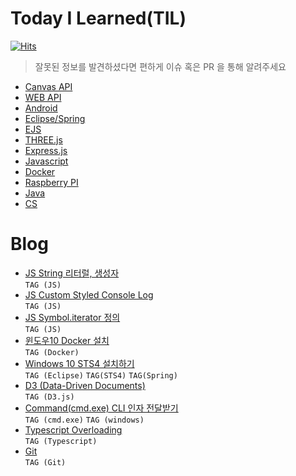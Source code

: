 # Today I Learned(TIL)

[![Hits](https://hits.seeyoufarm.com/api/count/incr/badge.svg?url=https%3A%2F%2Fgithub.com%2Fqrry12b&count_bg=%2379C83D&title_bg=%23555555&icon=&icon_color=%23E7E7E7&title=hits&edge_flat=false)](https://hits.seeyoufarm.com)

> 잘못된 정보를 발견하셨다면 편하게 이슈 혹은 PR 을 통해 알려주세요

* [Canvas API](./HTML5_Canvas/README.md)
* [WEB API](./WEB_API/README.md)
* [Android](./Android/README.md)
* [Eclipse/Spring](./Spring/README.md)
* [EJS](./EJS/README.md)
* [THREE.js](./THREE_JS/README.md)
* [Express.js](./Express_JS/README.md)
* [Javascript](./JavaScript/README.md)
* [Docker](./Docker/README.md)
* [Raspberry PI](./RaspberryPi/README.md)
* [Java](./Java/README.md)
* [CS](./CS/README.md)

# Blog
* [JS String 리터럴, 생성자](https://qrry12b.blogspot.com/2022/03/js-string.html) <br/>`TAG (JS)`   
* [JS Custom Styled Console Log](https://qrry12b.blogspot.com/2022/03/jscustomstyledconsolelog.html)<br/>`TAG (JS)`
* [JS Symbol.iterator 정의](https://qrry12b.blogspot.com/2022/03/js-symbol-iterator.html)<br/>`TAG (JS)`
* [윈도우10 Docker 설치](https://qrry12b.blogspot.com/2022/03/window10-docker-instll.html)<br/>`TAG (Docker)`
* [Windows 10 STS4 설치하기](https://qrry12b.blogspot.com/2022/03/windows-10-sts4-install.html)<br/>`TAG (Eclipse)`  `TAG(STS4)`  `TAG(Spring)`
* [D3 (Data-Driven Documents)](https://qrry12b.blogspot.com/2022/03/d3-data-driven-documents.html)<br/>`TAG (D3.js)`
* [Command(cmd.exe) CLI 인자 전달받기](https://qrry12b.blogspot.com/2022/03/blog-post.html)<br/>`TAG (cmd.exe)`  `TAG (windows)`
* [Typescript Overloading](https://qrry12b.blogspot.com/2022/03/typescript-overloading.html)<br/>`TAG (Typescript)`
* [Git](https://qrry12b.blogspot.com/2022/03/git.html)<br/>`TAG (Git)`
